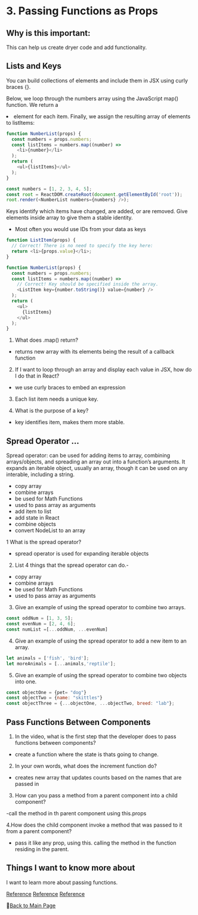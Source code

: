 # 3. Passing Functions as Props

## Why is this important:

This can help us create dryer code and add functionality.

## Lists and Keys

You can build collections of elements and include them in JSX using curly braces {}.

Below, we loop through the numbers array using the JavaScript map() function. We return a <li> element for each item. Finally, we assign the resulting array of elements to listItems:

```Javascript
function NumberList(props) {
  const numbers = props.numbers;
  const listItems = numbers.map((number) =>
    <li>{number}</li>
  );
  return (
    <ul>{listItems}</ul>
  );
}

const numbers = [1, 2, 3, 4, 5];
const root = ReactDOM.createRoot(document.getElementById('root'));
root.render(<NumberList numbers={numbers} />);
```

Keys identify which items have changed, are added, or are removed. Give elements inside array to give them a stable identity.
- Most often you would use IDs from your data as keys

```JavaScript
function ListItem(props) {
  // Correct! There is no need to specify the key here:
  return <li>{props.value}</li>;
}

function NumberList(props) {
  const numbers = props.numbers;
  const listItems = numbers.map((number) =>
    // Correct! Key should be specified inside the array.
    <ListItem key={number.toString()} value={number} />
  );
  return (
    <ul>
      {listItems}
    </ul>
  );
}
```

1. What does .map() return?

  - returns new array with its elements being the result of a callback function

2. If I want to loop through an array and display each value in JSX, how do I do that in React?

  - we use curly braces to embed an expression

3. Each list item needs a unique key.

4. What is the purpose of a key?

- key identifies item, makes them more stable. 


## Spread Operator ...

Spread operator: can be used for adding items to array, combining arrays/objects, and spreading an array out into a function’s arguments. It expands an iterable object, usually an array, though it can be used on any interable, including a string.

- copy array
- combine arrays
- be used for Math Functions
- used to pass array as arguments
- add item to list
- add state in React
- combine objects
- convert NodeList to an array

1 What is the spread operator?

- spread operator is used for expanding iterable objects

2. List 4 things that the spread operator can do.- 

- copy array
- combine arrays
- be used for Math Functions
- used to pass array as arguments

3. Give an example of using the spread operator to combine two arrays.

```JavaScript
const oddNum = [1, 3, 5];
const evenNum = [2, 4, 6];
const numList =[...oddNum, ...evenNum]
```

4. Give an example of using the spread operator to add a new item to an array.

```JavaScript
let animals = ['fish', 'bird'];
let moreAnimals = [...animals,'reptile'];
```

5. Give an example of using the spread operator to combine two objects into one.

```JavaScript
const objectOne = {pet= "dog"}
const objectTwo = {name: "skittles"}
const objectThree = {...objectOne, ...objectTwo, breed: "lab"};
```

## Pass Functions Between Components

1. In the video, what is the first step that the developer does to pass functions between components?

- create a function where the state is thats going to change.

2. In your own words, what does the increment function do?

- creates new array that updates counts based on the names that are passed in

3. How can you pass a method from a parent component into a child component?

-call the method in th parent component using this.props

4.How does the child component invoke a method that was passed to it from a parent component?
- pass it like any prop, using this. calling the method in the function residing in the parent.

## Things I want to know more about

I want to learn more about passing functions.

[Reference](https://reactjs.org/docs/lists-and-keys.html)
[Reference](https://medium.com/coding-at-dawn/how-to-use-the-spread-operator-in-javascript-b9e4a8b06fab)
[Reference](https://www.youtube.com/watch?v=c05OL7XbwXU)

📔[Back to Main Page](../README.md)